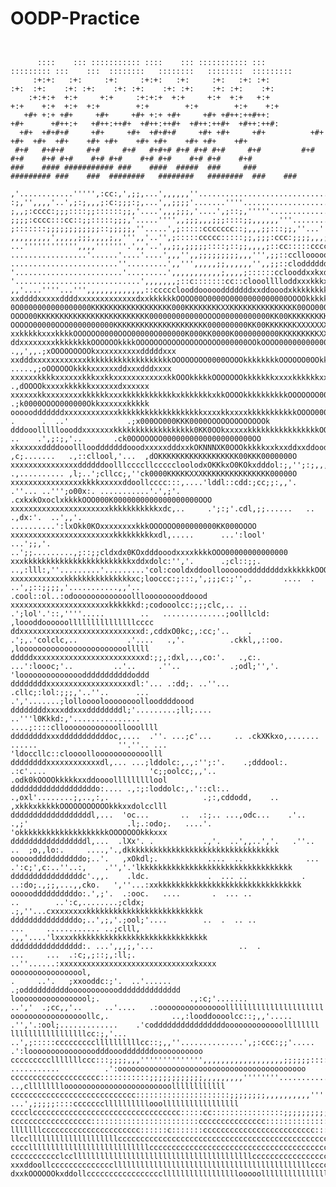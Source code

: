 ﻿# OODP-Practice

<pre><code>

      ::::    ::: ::::::::::: ::::    ::: ::::::::::: :::            ::::::::: :::    :::  ::::::::   ::::::::   ::::::::  ::::::::: 
     :+:+:   :+:     :+:     :+:+:   :+:     :+:   :+: :+:               :+:  :+:    :+: :+:    :+: :+:    :+: :+:    :+: :+:    :+: 
    :+:+:+  +:+     +:+     :+:+:+  +:+     +:+  +:+   +:+             +:+    +:+  +:+  +:+        +:+        +:+        +:+    +:+  
   +#+ +:+ +#+     +#+     +#+ +:+ +#+     +#+ +#++:++#++:           +#+      +#++:+   +#++:++#+  +#++:++#+  +#++:++#+  +#++:++#:    
  +#+  +#+#+#     +#+     +#+  +#+#+#     +#+ +#+     +#+          +#+      +#+  +#+  +#+    +#+ +#+    +#+ +#+    +#+ +#+    +#+    
 #+#   #+#+#     #+#     #+#   #+#+# #+# #+# #+#     #+#         #+#      #+#    #+# #+#    #+# #+#    #+# #+#    #+# #+#    #+#     
###    #### ########### ###    ####  #####  ###     ###        ######### ###    ###  ########   ########   ########  ###    ###    

,'............''''',:cc:,',;;,...',,,,,,''........................................'',,,',;clollcclccclooddxxddolllllcllooddddo;';codddddddddddddolllll
:;,'',,,,'..',;:;,,,;:c:;;;:;,...',,;;;;'.......''''..............................';::;,,;cloolllcc::clodxxxxdddoooolllooodxxoc::ldxddodddoooooollllll
;,,;:cccc:;;;::::;;::::::;;,'....',,,;;;,'....',;::;,'''''........................',,;;,,,:clllccc:ccllodxxxxxxdddoooolooodxkkxddddxddoodoollooollllll
;;;;:cccc:::cc::;;:::::;;;,'.....'''',,;;;,,,;;;::::;;,,,,,,'''.....................',;:::ccccccccccloddddxkkkxdddxddoodddxkkkkkxddddoooolllloodoooooo
;:::::::;;;;;;;;;;;;::;;;;;,''.....',;:::::ccccccc::;,,,;;:::;;,''...'''.''''...''''',;coddolccllllclodddxxkkkkxkkOOxddxxxxxxxxxddodoolllloooooooooool
,,,,,,,,,',,,,,;;;,,,,;,,''',,'..'',;:::::ccccc:::::;;,;;;:ccc:;;;;,,,;;;;:::,',;::::;:lodddoodddooodxxxxxxkkkkxxxxxdddxxdddddddddoooooodddddddddooood
...'''''''''''',,,,'''''''.',,'..',,;;,;;;;;::::;::;;,,,,;::cc:::::ccccccllllc::clllccllooddddxxxxdxkkkkxxxkkkkxxxxxxxxxdodddxxddddddddddddddxxxxddddd
.................'......'....'....',,,'',,;;;;;;;;;,,,''',;;::ccllooooooloooolloddddooodddddddddddddddddddxxkkkxxxxxxxxxdoooddddddddddddddddxxxddddddd
........................''.........',,''',,,,,;;,,,,,,'',,;;::cloddddddoodddddxxxxxkkxxxxxkxxdddddddoodddxxkxxxxxxxxxxxddoooddxddddddddddddddddooooool
'........................'.........',,,,,,,,,,,;,,,,;::::::cclooddxxkxdddxxxxxxxxxxxkkkxxxkkxxxxxxxkxxdddxkkkxxxxxxxxxxddddddxkxdollooooddddooooooooll
'............................',,,,,,,;::c:::::::cc::clooolllloddxxxkkkxxxxxxxxxxxxkkkOOkkkxxxxxkkkkxxxddddxxxdddxxxxxddddddxxxxddoooooloddddoooodooood
,,'....''''...''',,,,,,,,,,,,,::ccccclooddooooodddddddxxddooodxkkkkkkkkkkxxxxxkkkkkOOOOkxdddooddxxxxxxxxxdddddddxxxxxxxxxxxxkkxxxddoolooddxxxddddddoll
xxddddxxxxxddddxxxxxxxxxxxxxdxxkkkkkkOOOO00O0000O0000000000000OOOOkkkkkkkxxxxxkkkkkkkkkxddoooodddxxxxxxddxxxxxddxxxxxxxxxxxxxxxdddddooddxxxdddoooollll
0O0000000000000000KKKKKKKKKKKKKKKKKK000KKKKKKKKXXKKKKKKKKKKKKKKK00OO00OOOOkkkkkOOkkkOOOkxxxxxxxxxxxxxxddxxkkkkxxxxxxdxxkxxdxxxddoddddddxxxddoooooooood
OOOO00KKKKKKKKKKKKKKKKKKKKKKKKK000000000000OOOO00000000000KK00KKKKKKKKKKKKKK00O000000000OOOOOOOkkxxddxxkkkOOkxddddddddxkxxxxxxxdoodddddxxxxxdddddddxxx
OOOOO00000OOO0000000000KKKKKKKKKKKKKKKKKKKKK000000000KK00KKKKKKKXXXXXXXXXXXXKKKKKKKKKXXKKKK000OOOkkkxkO00KK0dlcc:ccccldxxxxxxxddddxxxxxxxxxxxxxxxxxxxx
xxkkkkkxxxkkkkOOOOOO0000OOO00000O000000K000KK0000K0000000000KKKKKKKKKXXXXXXXXXXXXNNXXXKKKKKKKKKKKKKK0000KOo;....,;;;,,;cdkkkxxxxxxkkxxxxxxxxxxxxxxxddd
ddxxxxxxxxkkkkkkkkOOOOOOkkkkOOOOOOOOOOOOOOOOOOO000000OOkOOOO000000000000KKKKKKKKKKKKK000KK0000OOO0kkO0KOd;.      .,,',,.;xOOOOOOOOOkxxxxxxxxxxdddddxxx
xxdddxxxxxxxxxxxxkkkkkkkkkkkkkkkkkkkOOOOOOOO0000OOOOkkkkkkkkOOOOOO0OOkkkkOOOOOOOkkOOOkkkkxdlcldl:c::coxo'         .....,;oOOOOOOkkkkxxxxxxddxxxdddxxxx
xxxxxxkkkkxxxxxxkkkxxkkxxxxxxxxxxxxkkOOOkkkkkOOOOOOOkkkkkkkxxxxkkkkkkxxdxxkkkkkkxxkkxdoooc;'..,,...''''..              .,dOOOOkxxxxkkkkkkxxxxxxdxxxxxx
xxxxxxkkxxxxxxxxkkkkkkxxxkkkkkkkkkkkkxkkkkkkkxkkOOOOkkkkkkkkkkOOOOOOO0000000000kxolxdc;,,,,'............               .;k0000OOOO000000Okkxxxxxxkkkkk
ooooodddddddxxxxxxxxxxxxkkkkkkkkkkkkkkkkkkkxxxxkkxxxxkkkkkkkkkkkOOOO00000O0000Okkocddlc:,.. .      .  ..'             .;x000OO000KKK0000OOOOOOOOOOOOOk
dddooollllloooddxxxxxxxkkkkkkkkkkkkkkkkkk0KK0OOkxxxxxkkkkkkkkkkkkkkkkOOkkkkkkkkO0xl:'.,:;'..  ..    .',;:;,'..       .ck0OOOOOOO00000000000000000000OO
xkxxxxxddddooollloodddddddooodxxxxxdddxxkOKNNNXK0OOOkkkkkxxkxxddxxddooddoodddl:;:,..  ,c;.......   .,::cllool,'...  ,dOKKKKKKKKKKKKKKKKKK00KKK0000000O
xxxxxxxxxxxxxxxddddddoolllccccllcccccloolodxOKKkxO0KOkxdddol:;,'';:;,,,,,;;;::;;:,..  .,.......... ,l;..';cllcc;,''ck0000KKKKKXXXKKKKKKKKKKKKKKK00000O
xxxxxxxxxxxxxxxxkkkkxxxxxddoollcccc:::,....'lddl::cdd:;cc;;:,,'. .''... ..''';o00x:. ...........'.',;'.  .cxkxkOxoclxkkkkOOO000K0000000000000000000OOO
xxxxxxxxxxxxxxxxxxxxxxkkkkkkkkkkkxdc,..     .';:;'.cdl,;;......   ..         .,dx:'.  ..',,'.  ..........':lxOkk0KOxxxxxxxxkkkOOOOOO000000000KK000OOOO
xxxxxxxxxxxxxxxxxxxxxxxkkkkkkkkkxdl,.....      ...':lool'                  ...';;,'.    ..';;.........,;::;;cldxdx0KOxdddooodxxxxkkkkOOO00000000000000
xxxkkkkkkkkkkkkkkkkkkkkkkkkxddxdolc:'','.      .;cl::;;.                    ..,:lll:,''.........'.........'col:cooldxddoollooooooddddddddxkkkkkkOOOOOO
xxxxxxxxxxxxkkkkkkkkkkkkkkkxc;looccc:;:::,',;;;c:;'',.       ....  .    ..',;::;;;;,'...........,,'..     .cool::ol..:odooooooooooooolllooooooooddoood
xxxxxxxxxxxxxxxxxxxxxxkkkkkkd:;codooolcc:;;;clc,.. ..     .';lol'.'::,''''.....        ..   ..............;oolllcld:  ,loooddoooooolllllllllllllllcccc
ddxxxxxxxxxxxxxxxxxxxxxxxxxxxd:,cddxO0kc;,:cc;'..    .  .';,.'colclc,..           .'....   .,'.          .ckkl,,::oo.  ,loooooooooooooooooooooooolllll
dddddxxxxxxxxxxxxxxxxxxxxxxxxxd:;;,:dxl,..,co:'.   .,c:. ...':loooc;'..         ..'..     .''..           .;odl;'','.  'loooooooooooooodddddddddddoddd
ddddddddxxxxxxxxxxxxxxxxxxxdl:'... .:dd;. ..''...  .cllc;:lol:;;;,'..''..      ...                           .','.......;lollooooloooooooollooddddoood
ddddddddxxxxddxxxddddddddl;'.........;ll;....     ..'''l0Kkkd:,'...............                                      ....;::::clloooooooooooollooollll
ddddddddxxxdddddddddddoc,....  .''. ...;c'...     .. .ckXKkxo,.......   ......                  ''.''.. ...         'ldoccllc::cloooolloooooooooooolll
ddddddddxxxxxxxxxxxxdl,... ...;lddolc:,.,:'';:'.    .;dddool:.  .:c'....                       'c;;oolcc;,,'..     .odk0kOOOOkkkkkxxddoooolllllllllool
dddddddddddddddddddo:.... .,:;:loddolc:,.'::cl:..  .,oxl'........;,..,:,.                     .;:,cddodd,    ..    ,xkkkxkkkkkOOOOOOOOOOOkkkxxdolcclll
ddddddddddddddddddl,...  'oc...       ..  .:;.. ...,odc...    .'..  .,;'                      .l;.:odo;.   ....'.  'okkkkkkkkkkkkkkkkkkkkOOOOOOOkkkxxx
dddddddddddddddddl,...  .lXx'. .           .,'.  ..',,..','.   .''..                      ..  ;o,,lo:.     ....,'.,dkkkkkkkkkkkkkkkkkkkkkkkkkkkkkkkkkk
ooooodddddddddddo;..'.   ,xOkdl;.           ....  ..              ...                  .':c;',c:..''..:,    .'','.'lkkkkkkkkkkkkkkkkkkkkkkkkkkkkkkkkkk
ddddddddddddddddc'.,,.    .ldc.             .  ... ..            .                   ..:do;.,;;,...,,cko.   ',''...:xxkkkkkkkkkkkkkkkkkkkkkkkkkkkkkkkk
oooooddddddddddo:.',;'.  .:ooc.   ....       .  ... ..                    ..        ..':c,........;cldx;   .;,''...cxxxxxxxxkkkkkkkkkkkkkkkkkkkkkkkkkk
dddddddddddddddo;..',;,'.;ool;'....        ..  .  .. ..                   ...     ............ ..;clll,   .,,'....'lxxxxkkkkkkkkkkkkkkkkkkkkkkkkkkkkkk
dddddddddddddddd:. ...',,,;,'...                   ..  .                  ...     ...  .:c;,;::;,:ll;.  ..''......:xxxxxxxxxxxxxxxxxxxxxxxxxxxxxxkxxxx
ooooooooooooooool,                                                         .     ..'.   ;xxooddc:;'.  ..'...... .;oddddddddddooooooooooodddddddddddddd
looooooooooooooool;.                    .,:c;'.......                           ..','  .;cc,,'..     ..'....   .:ooooooooooooooollllllllllllllllllllll
ooooooooooooooooollc,.              ..,:looddoooolcc::;,,'.....                  .'','.:ool;.............    .'coddddddddddddddddooooooooooooollllllll
lllllllllllllllllcc:;,'...       ..',;:::::cccccccccllllllllllcc::;,,''..............',;:ccc:;;'.....      .':looooooooooooooodddooodddddddooooooooooo
ccccccccclllllllccc:::;;;;,,,'''''''''''''',,,,,,,,,,,,,,,,,,;;;;;;::::::::::::c:'  ...........          .':oooooooooooooooooooooooooooooooooooooooooo
cccccccccccccccccccc:::::::::::;;;;;;;;;;;;,,,,,,,,,''''''''................'''''..                   ..,clllllllloooooooooooooooooooooooollllllllllll
cccccccccccccccccccccccccccc:::::::::::::::::::::;;;;;;;;,,,,,,,,,,''''''''..........              ...',;;;;;::::cccccccllllllllllooolllllllllllllllll
cccclccccccccccccccccccccccccccccccccc:::::cc::::::::::::::::;;;;;;;;;;;;;;;,,,,,,,,'''............'''''',,,,,,;;;;;:::::::cccccccccccccccccclcccccccc
cccccccccccccccccc::::::::::::::::::::::::ccccccccccccccc::::::::::::::::::::::;;;;;;;;;;;;;,,,,,,,,,;;;;;;;;;;;;;;::::::::::::ccccccccccccccccccccccc
lllllllcccccccccccccccccccccc::::::c:::::::ccccccccccccccccccccccccc:::::::::::::c:::::::::::::::::::::::::::::::::::::::::::::ccccccccccccccccccccccc
llccllllllllllllllllllllcccccccccccccccccccccccccccccccccccccccccccccccccccccccccccccccccccccccccccccccccccccccccccccc::::::::::::::::cccccccccccccccc
cccclllllllllllllllllllllllllllccccccccccccccccccccccccccccccccccccccccccccccccccccccccccccccccccccccccccccccccccccccccccccccccccccccccccccccc::::::::
ccccccccccclccllllllllllllllllllllllllllllllllllllllllccccccccccccccccccccccccccccccccccccccccccccccccccccccccccclllllllllcccccccccccccccccccccccccccc
xxxddoollccccccccccccccllllllllllllllllllllllllllllllllllllllllllllccccccccccccccccccccccccccccccccccccccccccccccclllllllllllllllccccccccccccccccccccc
dxxkOOOOOOkxddollccccccccccccccccclllllllllllllllllooooollllllllllllllllllllllllllccccccccccccccccccc::::cccccccccccllllllllllllllllllllllllllcccccccc
  

</code></pre>
